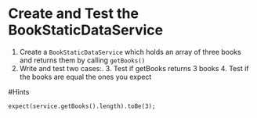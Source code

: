 # Create and Test the BookStaticDataService

1. Create a `BookStaticDataService` which holds an array of three books and returns them by calling `getBooks()`
2. Write and test two cases:.
    3. Test if getBooks returns 3 books
    4. Test if the books are equal the ones you expect

#Hints

```ecmascript 6
expect(service.getBooks().length).toBe(3);
```
